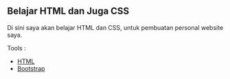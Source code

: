 ## Belajar HTML dan Juga CSS

Di sini saya akan belajar HTML dan CSS, untuk pembuatan personal website saya.

Tools :
- [HTML](https://html.com/)
- [Bootstrap](https://getbootstrap.com/)